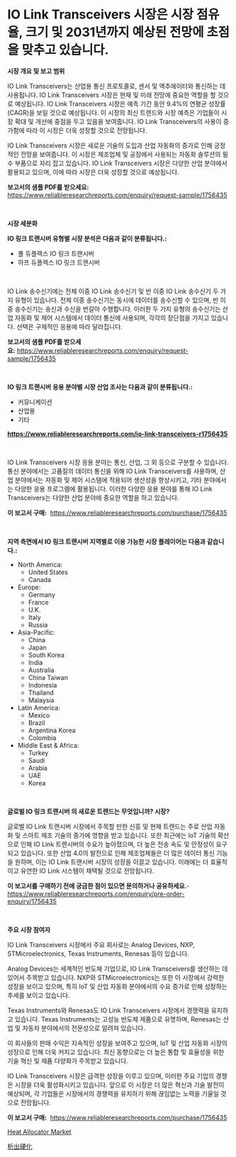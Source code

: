 <p><h1>IO Link Transceivers 시장은 시장 점유율, 크기 및 2031년까지 예상된 전망에 초점을 맞추고 있습니다.</h1></p><p><strong>시장 개요 및 보고 범위</strong></p>
<p><p>IO Link Transceivers는 산업용 통신 프로토콜로, 센서 및 액추에이터와 통신하는 데 사용됩니다. IO Link Transceivers 시장은 현재 및 미래 전망에 중요한 역할을 할 것으로 예상됩니다. IO Link Transceivers 시장은 예측 기간 동안 9.4%의 연평균 성장률(CAGR)을 보일 것으로 예상됩니다. 이 시장의 최신 트렌드와 시장 예측은 기업들이 시장 확대 및 개선에 중점을 두고 있음을 보여줍니다. IO Link Transceivers의 사용이 증가함에 따라 이 시장은 더욱 성장할 것으로 전망됩니다.</p><p>IO Link Transceivers 시장은 새로운 기술의 도입과 산업 자동화의 증가로 인해 긍정적인 전망을 보여줍니다. 이 시장은 제조업체 및 공장에서 사용되는 자동화 솔루션의 필수 부품으로 자리 잡고 있습니다. IO Link Transceivers 시장은 다양한 산업 분야에서 활용되고 있으며, 이에 따라 시장은 더욱 성장할 것으로 예상됩니다.</p></p>
<p><strong>보고서의 샘플 PDF를 받으세요:</strong> <a href="https://www.reliableresearchreports.com/enquiry/request-sample/1756435">https://www.reliableresearchreports.com/enquiry/request-sample/1756435</a></p>
<p>&nbsp;</p>
<p><strong>시장 세분화</strong></p>
<p><strong>IO 링크 트랜시버 유형별 시장 분석은 다음과 같이 분류됩니다.:</strong></p>
<p><ul><li>풀 듀플렉스 IO 링크 트랜시버</li><li>하프 듀플렉스 IO 링크 트랜시버</li></ul></p>
<p>&nbsp;</p>
<p><p>IO Link 송수신기에는 전체 이중 IO Link 송수신기 및 반 이중 IO Link 송수신기 두 가지 유형이 있습니다. 전체 이중 송수신기는 동시에 데이터를 송수신할 수 있으며, 반 이중 송수신기는 송신과 수신을 번갈아 수행합니다. 이러한 두 가지 유형의 송수신기는 산업 자동화 및 제어 시스템에서 데이터 통신에 사용되며, 각각의 장단점을 가지고 있습니다. 선택은 구체적인 응용에 따라 달라집니다.</p></p>
<p><strong>보고서의 샘플 PDF를 받으세요:</strong>&nbsp;<a href="https://www.reliableresearchreports.com/enquiry/request-sample/1756435">https://www.reliableresearchreports.com/enquiry/request-sample/1756435</a></p>
<p>&nbsp;</p>
<p><strong> IO 링크 트랜시버 응용 분야별 시장 산업 조사는 다음과 같이 분류됩니다.:</strong></p>
<p><ul><li>커뮤니케이션</li><li>산업용</li><li>기타</li></ul></p>
<p><strong><a href="https://www.reliableresearchreports.com/io-link-transceivers-r1756435">https://www.reliableresearchreports.com/io-link-transceivers-r1756435</a></strong></p>
<p>&nbsp;</p>
<p><p>IO Link Transceivers 시장 응용 분야는 통신, 산업, 그 외 등으로 구분할 수 있습니다. 통신 분야에서는 고품질의 데이터 통신을 위해 IO Link Transceivers를 사용하며, 산업 분야에서는 자동화 및 제어 시스템에 적용되어 생산성을 향상시키고, 기타 분야에서는 다양한 응용 프로그램에 활용됩니다. 이러한 다양한 응용 분야를 통해 IO Link Transceivers는 다양한 산업 분야에 중요한 역할을 하고 있습니다.</p></p>
<p><strong>이 보고서 구매:</strong>&nbsp; <a href="https://www.reliableresearchreports.com/purchase/1756435">https://www.reliableresearchreports.com/purchase/1756435</a></p>
<p>&nbsp;</p>
<p><strong>지역 측면에서 IO 링크 트랜시버 지역별로 이용 가능한 시장 플레이어는 다음과 같습니다.:</strong></p>
<p><ul>
    <li>
        North America:
        <ul>
            <li>United States</li>
            <li>Canada</li>
        </ul>
    </li>
    <li>
        Europe:
        <ul>
            <li>Germany</li>
            <li>France</li>
            <li>U.K.</li>
            <li>Italy</li>
            <li>Russia</li>
        </ul>
    </li>
    <li>
        Asia-Pacific:
        <ul>
            <li>China</li>
            <li>Japan</li>
            <li>South Korea</li>
            <li>India</li>
            <li>Australia</li>
            <li>China Taiwan</li>
            <li>Indonesia</li>
            <li>Thailand</li>
            <li>Malaysia</li>
        </ul>
    </li>
    <li>
        Latin America:
        <ul>
            <li>Mexico</li>
            <li>Brazil</li>
            <li>Argentina Korea</li>
            <li>Colombia</li>
        </ul>
    </li>
    <li>
        Middle East & Africa:
        <ul>
            <li>Turkey</li>
            <li>Saudi</li>
            <li>Arabia</li>
            <li>UAE</li>
            <li>Korea</li>
        </ul>
    </li>
    </ul></p>
<p>&nbsp;</p>
<p><strong>글로벌 IO 링크 트랜시버 의 새로운 트렌드는 무엇입니까? 시장?</strong></p>
<p><p>글로벌 IO Link 트랜시버 시장에서 주목할 만한 신흥 및 현재 트렌드는 주로 산업 자동화 및 스마트 제조 기술의 증가에 영향을 받고 있습니다. 또한 최근에는 IoT 기술의 확산으로 인해 IO Link 트랜시버의 수요가 높아졌으며, 더 높은 전송 속도 및 안정성이 요구되고 있습니다. 또한 산업 4.0의 발전으로 인해 제조업체들은 더 많은 데이터 통신 기능을 원하며, 이는 IO Link 트랜시버 시장의 성장을 이끌고 있습니다. 미래에는 더 효율적이고 유연한 IO Link 시스템이 채택될 것으로 전망됩니다.</p></p>
<p><strong>이 보고서를 구매하기 전에 궁금한 점이 있으면 문의하거나 공유하세요.</strong>- <a href="https://www.reliableresearchreports.com/enquiry/pre-order-enquiry/1756435">https://www.reliableresearchreports.com/enquiry/pre-order-enquiry/1756435</a></p>
<p>&nbsp;</p>
<p><strong>주요 시장 참여자</strong></p>
<p><p>IO Link Transceivers 시장에서 주요 회사로는 Analog Devices, NXP, STMicroelectronics, Texas Instruments, Renesas 등이 있습니다. </p><p>Analog Devices는 세계적인 반도체 기업으로, IO Link Transceivers를 생산하는 데 있어서 주목받고 있습니다. NXP와 STMicroelectronics는 또한 이 시장에서 강력한 성장을 보이고 있으며, 특히 IoT 및 산업 자동화 분야에서의 수요 증가로 인해 성장하는 추세를 보이고 있습니다. </p><p>Texas Instruments와 Renesas도 IO Link Transceivers 시장에서 경쟁력을 유지하고 있습니다. Texas Instruments는 고성능 반도체 제품으로 유명하며, Renesas는 산업 및 자동차 분야에서의 전문성으로 알려져 있습니다. </p><p>이 회사들의 판매 수익은 지속적인 성장을 보여주고 있으며, IoT 및 산업 자동화 시장의 성장으로 인해 더욱 커지고 있습니다. 최신 동향으로는 더 높은 통합 및 효율성을 위한 기술 혁신 및 제품 다양화가 주목받고 있습니다. </p><p>IO Link Transceivers 시장은 급격한 성장을 이루고 있으며, 이러한 주요 기업의 경쟁은 시장을 더욱 활성화시키고 있습니다. 앞으로 이 시장은 더 많은 혁신과 기술 발전이 예상되며, 각 기업들은 시장에서의 경쟁력을 유지하기 위해 끊임없는 노력을 기울일 것으로 전망됩니다.</p></p>
<p><strong>이 보고서 구매:</strong>&nbsp;&nbsp;<a href="https://www.reliableresearchreports.com/purchase/1756435">https://www.reliableresearchreports.com/purchase/1756435</a></p>
<p><p><a href="https://github.com/dimitrishawkinswaynenp91rgz/Market-Research-Report-List-2/blob/main/heat-allocator-market.md">Heat Allocator Market</a></p><p><a href="https://github.com/one-cool-chick/Market-Research-Report-List-1/blob/main/965531628022.md">析出硬化</a></p></p>